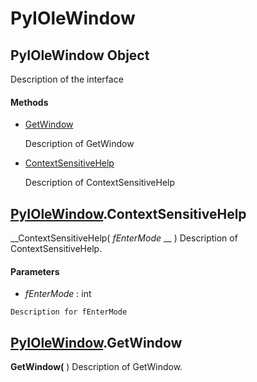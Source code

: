 # PyIOleWindow

## PyIOleWindow Object

Description of the interface

#### Methods


  - [GetWindow](PyIOleWindow.md#pyiolewindowgetwindow)

    Description of GetWindow&nbsp;

  - [ContextSensitiveHelp](PyIOleWindow.md#pyiolewindowcontextsensitivehelp)

    Description of ContextSensitiveHelp&nbsp;

## [PyIOleWindow](#pyiolewindow).ContextSensitiveHelp

 __ContextSensitiveHelp( *fEnterMode* __ )
Description of ContextSensitiveHelp.

#### Parameters


  -  *fEnterMode* : int

    Description for fEnterMode

## [PyIOleWindow](#pyiolewindow).GetWindow

 __GetWindow(__ )
Description of GetWindow.